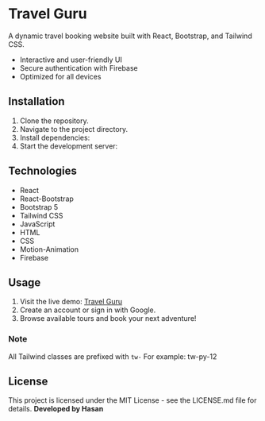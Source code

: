 # **Travel Guru**

A dynamic travel booking website built with React, Bootstrap, and Tailwind CSS.

- Interactive and user-friendly UI
- Secure authentication with Firebase
- Optimized for all devices

## **Installation**

1. Clone the repository.
2. Navigate to the project directory.
3. Install dependencies: 
4. Start the development server: 


## **Technologies**

- React
- React-Bootstrap
- Bootstrap 5
- Tailwind CSS
- JavaScript
- HTML
- CSS
- Motion-Animation
- Firebase

## **Usage**

1. Visit the live demo: [Travel Guru](https://travel-guru-12.netlify.app/destinations)
2. Create an account or sign in with Google.
3. Browse available tours and book your next adventure!

### **Note**

All Tailwind classes are prefixed with `tw-`
For example: tw-py-12

## **License**

This project is licensed under the MIT License - see the LICENSE.md file for details.
**Developed by Hasan**
